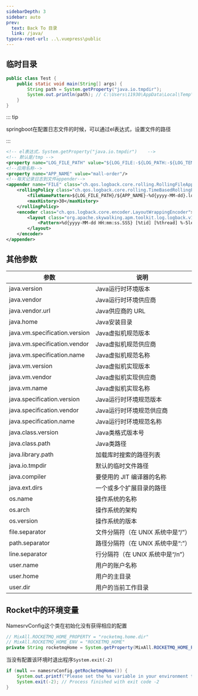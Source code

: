 ```yaml
---
sidebarDepth: 3
sidebar: auto
prev:
  text: Back To 目录
  link: /java/
typora-root-url: ..\.vuepress\public
---
```




## 临时目录

```java
public class Test {
    public static void main(String[] args) {
        String path = System.getProperty("java.io.tmpdir");
        System.out.println(path); // C:\Users\11930\AppData\Local\Temp\
    }
}
```

::: tip

springboot在配置日志文件的时候，可以通过el表达式，设置文件的路径

:::

```xml
<!-- el表达式，System.getProperty("java.io.tmpdir")    -->
<!-- 默认是/tmp -->
<property name="LOG_FILE_PATH" value="${LOG_FILE:-${LOG_PATH:-${LOG_TEMP:-${java.io.tmpdir:-/tmp}}}/logs}"/>
<!--应用名称-->
<property name="APP_NAME" value="mall-order"/>
<!--每天记录日志到文件appender-->
<appender name="FILE" class="ch.qos.logback.core.rolling.RollingFileAppender">
    <rollingPolicy class="ch.qos.logback.core.rolling.TimeBasedRollingPolicy">
        <fileNamePattern>${LOG_FILE_PATH}/${APP_NAME}-%d{yyyy-MM-dd}.log</fileNamePattern>
        <maxHistory>30</maxHistory>
    </rollingPolicy>
    <encoder class="ch.qos.logback.core.encoder.LayoutWrappingEncoder">
        <layout class="org.apache.skywalking.apm.toolkit.log.logback.v1.x.TraceIdPatternLogbackLayout">
            <Pattern>%d{yyyy-MM-dd HH:mm:ss.SSS} [%tid] [%thread] %-5level %logger{36}: %msg%n</Pattern>
        </layout>
    </encoder>
</appender>
```



## 其他参数

| 参数                          | 说明                              |
| ----------------------------- | --------------------------------- |
| java.version                  | Java运行时环境版本                |
| java.vendor                   | Java运行时环境供应商              |
| java.vendor.url               | Java供应商的 URL                  |
| java.home                     | Java安装目录                      |
| java.vm.specification.version | Java虚拟机规范版本                |
| java.vm.specification.vendor  | Java虚拟机规范供应商              |
| java.vm.specification.name    | Java虚拟机规范名称                |
| java.vm.version               | Java虚拟机实现版本                |
| java.vm.vendor                | Java虚拟机实现供应商              |
| java.vm.name                  | Java虚拟机实现名称                |
| java.specification.version    | Java运行时环境规范版本            |
| java.specification.vendor     | Java运行时环境规范供应商          |
| java.specification.name       | Java运行时环境规范名称            |
| java.class.version            | Java类格式版本号                  |
| java.class.path               | Java类路径                        |
| java.library.path             | 加载库时搜索的路径列表            |
| java.io.tmpdir                | 默认的临时文件路径                |
| java.compiler                 | 要使用的 JIT 编译器的名称         |
| java.ext.dirs                 | 一个或多个扩展目录的路径          |
| os.name                       | 操作系统的名称                    |
| os.arch                       | 操作系统的架构                    |
| os.version                    | 操作系统的版本                    |
| file.separator                | 文件分隔符（在 UNIX 系统中是“/”） |
| path.separator                | 路径分隔符（在 UNIX 系统中是“:”） |
| line.separator                | 行分隔符（在 UNIX 系统中是“/n”）  |
| user.name                     | 用户的账户名称                    |
| user.home                     | 用户的主目录                      |
| user.dir                      | 用户的当前工作目录                |



## Rocket中的环境变量

NamesrvConfig这个类在初始化没有获得相应的配置

```java
// MixAll.ROCKETMQ_HOME_PROPERTY = "rocketmq.home.dir"
// MixAll.ROCKETMQ_HOME_ENV = "ROCKETMQ_HOME"
private String rocketmqHome = System.getProperty(MixAll.ROCKETMQ_HOME_PROPERTY, System.getenv(MixAll.ROCKETMQ_HOME_ENV));
```

当没有配置该环境时退出程序`System.exit(-2)`

```java
if (null == namesrvConfig.getRocketmqHome()) {
    System.out.printf("Please set the %s variable in your environment to match the location of the RocketMQ installation%n", MixAll.ROCKETMQ_HOME_ENV);
    System.exit(-2); // Process finished with exit code -2
}
```


